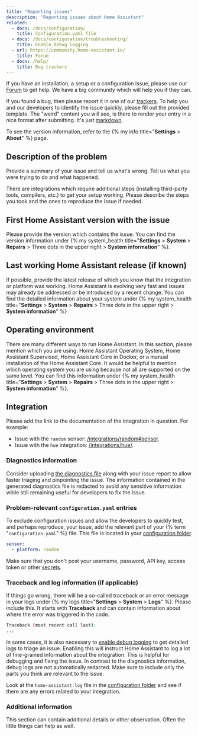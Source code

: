 ```yaml
---
title: "Reporting issues"
description: "Reporting issues about Home Assistant"
related:
  - docs: /docs/configuration/
    title: Configuration.yaml file
  - docs: /docs/configuration/troubleshooting/
    title: Enable debug logging
  - url: https://community.home-assistant.io/
    title: Forum
  - docs: /help/
    title: Bug trackers
---
```


If you have an installation, a setup or a configuration issue, please use our [Forum](https://community.home-assistant.io/) to get help. We have a big community which will help you if they can.

If you found a bug, then please report it in one of our [trackers](/help/#bugs-feature-requests-and-alike). To help you and our developers to identify the issue quickly, please fill out the provided template. The "weird" content you will see, is there to render your entry in a nice format after submitting. It's just [markdown](https://docs.github.com/en/get-started/writing-on-github/getting-started-with-writing-and-formatting-on-github/basic-writing-and-formatting-syntax).

To see the version information, refer to the {% my info title="**Settings** > **About**" %} page.

## Description of the problem

Provide a summary of your issue and tell us what's wrong. Tell us what you were trying to do and what happened.

There are integrations which require additional steps (installing third-party tools, compilers, etc.) to get your setup working. Please describe the steps you took and the ones to reproduce the issue if needed.

## First Home Assistant version with the issue

Please provide the version which contains the issue. You can find the version information under {% my system_health title="**Settings** > **System** > **Repairs** > Three dots in the upper right > **System information**" %}.

## Last working Home Assistant release (if known)

If possible, provide the latest release of which you know that the integration or platform was working. Home Assistant is evolving very fast and issues may already be addressed or be introduced by a recent change. You can find the detailed information about your system under {% my system_health title="**Settings** > **System** > **Repairs** > Three dots in the upper right > **System information**" %}

## Operating environment

There are many different ways to run Home Assistant. In this section, please mention which you are using: Home Assistant Operating System, Home Assistant Supervised, Home Assistant Core in Docker, or a manual installation of the Home Assistant Core. It would be helpful to mention which operating system you are using because not all are supported on the same level. You can find this information under {% my system_health title="**Settings** > **System** > **Repairs** > Three dots in the upper right > **System information**" %}.

## Integration

Please add the link to the documentation of the integration in question. For example:

- Issue with the `random` sensor: [/integrations/random#sensor](/integrations/random#sensor).
- Issue with the `hue` integration: [/integrations/hue/](/integrations/hue/).

### Diagnostics information

Consider uploading [the diagnostics file](/docs/configuration/troubleshooting/#debug-logs-and-diagnostics) along with your issue report to allow faster triaging and pinpointing the issue.
The information contained in the generated diagnostics file is redacted to avoid any sensitive information while still remaining useful for developers to fix the issue.


### Problem-relevant `configuration.yaml` entries

To exclude configuration issues and allow the developers to quickly test, and perhaps reproduce, your issue, add the relevant part of your {% term "`configuration.yaml`" %} file. This file is located in your [configuration folder](/docs/configuration/).

```yaml
sensor:
  - platform: random
```

Make sure that you don't post your username, password, API key, access token or other [secrets](/docs/configuration/secrets/).

### Traceback and log information (if applicable)

If things go wrong, there will be a so-called traceback or an error message in your logs under {% my logs title="**Settings** > **System** > **Logs**" %}. Please include this. It starts with **Traceback** and can contain information about where the error was triggered in the code.

```bash
Traceback (most recent call last):
...
```

In some cases, it is also necessary to [enable debug logging](/docs/configuration/troubleshooting/#debug-logs-and-diagnostics) to get detailed logs to triage an issue.
Enabling this will instruct Home Assistant to log a lot of fine-grained information about the integration. This is helpful for debugging and fixing the issue.
In contrast to the diagnostics information, debug logs are not automatically redacted. Make sure to include only the parts you think are relevant to the issue.

Look at the `home-assistant.log` file in the [configuration folder](/docs/configuration/) and see if there are any errors related to your integration.

### Additional information

This section can contain additional details or other observation. Often the little things can help as well.

